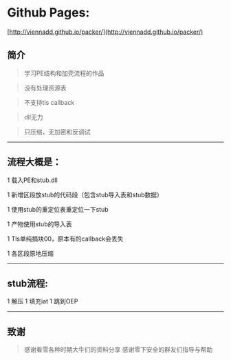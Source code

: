 # Github Pages:
  
  [http://viennadd.github.io/packer/](http://viennadd.github.io/packer/)


## 简介
> 学习PE结构和加壳流程的作品

> 没有处理资源表

> 不支持tls callback

> dll无力

> 只压缩，无加密和反调试

***

## 流程大概是：

1 载入PE和stub.dll

1 新增区段放stub的代码段（包含stub导入表和stub数据）

1 使用stub的重定位表重定位一下stub

1 产物使用stub的导入表

1 Tls单纯搞块00，原本有的callback会丢失

1 各区段原地压缩

***


## stub流程:

1 解压
1 填充iat
1 跳到OEP

***

## 致谢
> 感谢看雪各种时期大牛们的资料分享
> 感谢零下安全的群友们指导与帮助


